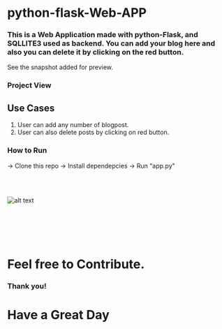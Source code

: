# python-flask-Web-APP

### This is a Web Application made with python-Flask, and SQLLITE3 used as backend. You can add your blog here and also you can delete it by clicking on the red button.
See the snapshot added for preview.

### Project View

## Use Cases
1. User can add any number of blogpost.
2. User can also delete posts by clicking on red button.

### How to Run

  -> Clone this repo
  -> Install dependepcies
  -> Run "app.py"

<br>
<br>

![alt text](https://github.com/kavyanshpandey/python-flask-blog/blob/master/pic1.png)

<br>
<br>


<br>
<br>

# Feel free to Contribute.

### Thank you!

# Have a Great Day
